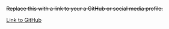 ~~Replace this with a link to your a GitHub or social media profile.~~

[Link to GitHub](https:/github.com)
